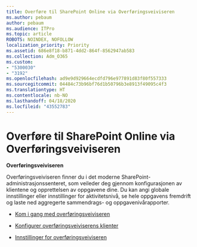```yaml
---
title: Overføre til SharePoint Online via Overføringsveiviseren
ms.author: pebaum
author: pebaum
ms.audience: ITPro
ms.topic: article
ROBOTS: NOINDEX, NOFOLLOW
localization_priority: Priority
ms.assetid: 686e8f18-b871-4dd2-864f-8562947ab583
ms.collection: Adm_O365
ms.custom:
- "5300030"
- "3192"
ms.openlocfilehash: ad9e9d929664ecdfd796e977891d83f80f557333
ms.sourcegitcommit: 04484c73b96bf76d1b50796b3e8913f49095c4f3
ms.translationtype: HT
ms.contentlocale: nb-NO
ms.lasthandoff: 04/18/2020
ms.locfileid: "43552783"
---
```

# <a name="migrating-to-sharepoint-online-via-migration-manager"></a>Overføre til SharePoint Online via Overføringsveiviseren

**Overføringsveiviseren**

Overføringsveiviseren finner du i det moderne SharePoint-administrasjonssenteret, som veileder deg gjennom konfigurasjonen av klientene og opprettelsen av oppgavene dine. Du kan angi globale innstillinger eller innstillinger for aktivitetsnivå, se hele oppgavens fremdrift og laste ned aggregerte sammendrags- og oppgavenivårapporter.

- [Kom i gang med overføringsveiviseren](https://docs.microsoft.com/sharepointmigration/mm-get-started)

- [Konfigurer overføringsveiviserens klienter](https://docs.microsoft.com/sharepointmigration/mm-setup-clients)

- [Innstillinger for overføringsveiviseren](https://docs.microsoft.com/sharepointmigration/mm-settings)
